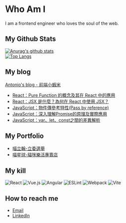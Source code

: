 # Ｗho Am I

I am a frontend engineer who loves the soul of the web.

## My Github Stats

[![Anurag's github stats](https://github-readme-stats.vercel.app/api?username=LING-JUN-HAO&theme=default)](https://github.com/LING-JUN-HAO/github-readme-stats)  
[![Top Langs](https://github-readme-stats.vercel.app/api/top-langs/?username=LING-JUN-HAO&layout=compact&theme=default)](https://github.com/LING-JUN-HAO/github-readme-stats)

## My blog

[Antonio's blog - 前端小蝦米](https://ling-jun-hao.github.io/Blog/)

- [React：Pure Function 的概念及其在 React 中的應用](https://ling-jun-hao.github.io/Blog/React-1/)
- [React：JSX 是什麼？為何在 React 中使用 JSX？](https://ling-jun-hao.github.io/Blog/React-2/)
- [JavaScript：物件傳參考特性(Pass by reference)](https://ling-jun-hao.github.io/Blog/JS-5/)
- [JavaScript：深入理解Promise的原理及實際應用](https://ling-jun-hao.github.io/Blog/JS-6/)
- [JavaScript：var、let、const之間的差異解析](https://ling-jun-hao.github.io/Blog/JS-10/)

## My Portfolio

- [喵立翰-立委選舉](https://ling-jun-hao.github.io/F2E-Work1/)
- [喵星球-貓咪樂活專賣店](https://ling-jun-hao.github.io/cat-planet/)

## My kill

![React](https://img.shields.io/badge/react-%2320232a.svg?style=for-the-badge&logo=react&logoColor=%2361DAFB)
![Vue.js](https://img.shields.io/badge/vuejs-%2335495e.svg?style=for-the-badge&logo=vuedotjs&logoColor=%234FC08D)
![Angular](https://img.shields.io/badge/angular-%23DD0031.svg?style=for-the-badge&logo=angular&logoColor=white)
![ESLint](https://img.shields.io/badge/ESLint-4B3263?style=for-the-badge&logo=eslint&logoColor=white)
![Webpack](https://img.shields.io/badge/webpack-%238DD6F9.svg?style=for-the-badge&logo=webpack&logoColor=black)
![Vite](https://img.shields.io/badge/vite-%23646CFF.svg?style=for-the-badge&logo=vite&logoColor=white)

## How to reach me

- [Email](mailto:qd513020@gmail.com)
- [LinkedIn](https://www.linkedin.com/in/antonio-222984258/)
